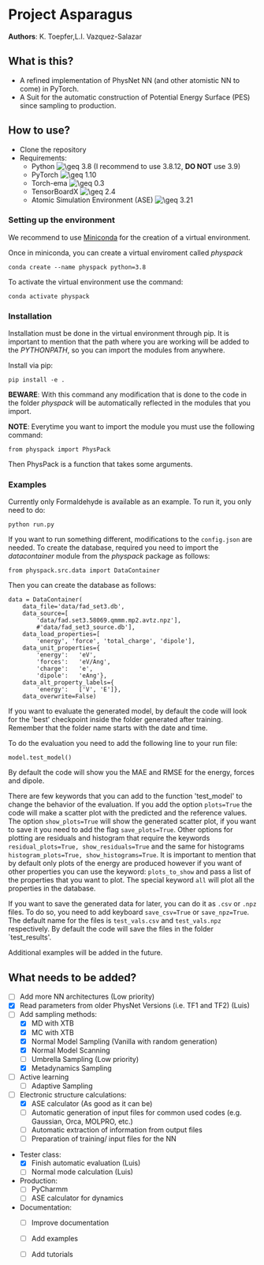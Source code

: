 # Project Asparagus

**Authors**: K. Toepfer,L.I. Vazquez-Salazar

## What is this?
 - A refined implementation of PhysNet NN (and other atomistic NN to come) in PyTorch. 
 - A Suit for the automatic construction of Potential Energy Surface (PES) since sampling to production.

## How to use? 

- Clone the repository
- Requirements:
  - Python <img src="https://latex.codecogs.com/svg.image?\geq&space;" title="\geq " /> 3.8 (I recommend to use 3.8.12, **DO NOT** use 3.9)
  - PyTorch <img src="https://latex.codecogs.com/svg.image?\geq&space;" title="\geq " /> 1.10
  - Torch-ema <img src="https://latex.codecogs.com/svg.image?\geq&space;" title="\geq " /> 0.3
  - TensorBoardX <img src="https://latex.codecogs.com/svg.image?\geq&space;" title="\geq " /> 2.4
  - Atomic Simulation Environment (ASE) <img src="https://latex.codecogs.com/svg.image?\geq&space;" title="\geq " /> 3.21
### Setting up the environment

We recommend to use [ Miniconda](https://docs.conda.io/projects/conda/en/latest/user-guide/install/download.html) for the creation of a virtual environment. 

Once in miniconda, you can create a virtual enviroment called *physpack* 

``` 
conda create --name physpack python=3.8
```
 
To activate the virtual environment use the command:

```
conda activate physpack
```
### Installation
Installation must be done in the virtual environment through pip. It is important to mention that the path where you are
working will be added to the *PYTHONPATH*, so you can import the modules from anywhere.

Install via pip:
``` 
pip install -e .
```

**BEWARE**: With this command any modification that is done to the code in the folder *physpack* will be automatically reflected 
in the modules that you import.

**NOTE**: Everytime you want to import the module you must use the following command:

```
from physpack import PhysPack
```
Then PhysPack is a function that takes some arguments.

### Examples

Currently only Formaldehyde is available as an example. To run it, you only need to do:
 ```
python run.py
```

If you want to run something different, modifications to the `config.json` are needed. To create the database, required
you need to import the *datacontainer* module from the *physpack* package as follows:

```
from physpack.src.data import DataContainer
```

Then you can create the database as follows:

```
data = DataContainer(
    data_file='data/fad_set3.db',
    data_source=[
        'data/fad.set3.58069.qmmm.mp2.avtz.npz'],
        #'data/fad_set3_source.db'],
    data_load_properties=[
        'energy', 'force', 'total_charge', 'dipole'],
    data_unit_properties={
        'energy':   'eV',
        'forces':   'eV/Ang',
        'charge':   'e',
        'dipole':   'eAng'},
    data_alt_property_labels={
        'energy':   ['V', 'E']},
    data_overwrite=False)
```

If you want to evaluate the generated model, by default the code will look for the 'best' checkpoint inside the 
folder generated after training. Remember that the folder name starts with the date and time. 

To do the evaluation you need to add the following line to your run file:
 ```
 model.test_model()
 ```

By default the code will show you the MAE and RMSE for the energy, forces and dipole. 

There are few keywords that you can add to the function 'test_model' to change the behavior of the evaluation.
If you add the option `plots=True` the code will make a scatter plot with the predicted and the reference values.
The option `show_plots=True` will show the generated scatter plot, if you want to save it you need to add the flag
`save_plots=True`. Other options for plotting are residuals and histogram that require the keywords `residual_plots=True,
show_residuals=True` and the same for histograms `histogram_plots=True, show_histograms=True`. It is important to mention
that by default only plots of the energy are produced however if you want of other properties you can use the keyword:
`plots_to_show` and pass a list of the properties that you want to plot. The special keyword `all` will plot all the 
properties in the database.

If you want to save the generated data for later, you can do it as `.csv` or `.npz` files. To do so, you need to add
keyboard `save_csv=True` or `save_npz=True`. The default name for the files is `test_vals.csv` and `test_vals.npz` respectively.
By default the code will save the files in the folder `test_results'.


Additional examples will be added in the future.


## What needs to be added?

- [ ] Add more NN architectures (Low priority)
- [x] Read parameters from older PhysNet Versions (i.e. TF1 and TF2) (Luis)
- [ ] Add sampling methods:
    - [x] MD with XTB
    - [x] MC with XTB
    - [x] Normal Model Sampling (Vanilla with random generation) 
    - [x] Normal Model Scanning 
    - [ ] Umbrella Sampling (Low priority)
    - [x] Metadynamics Sampling 
- [ ] Active learning
   - [ ] Adaptive Sampling
- [ ] Electronic structure calculations:
   - [x] ASE calculator (As good as it can be)
   - [ ] Automatic generation of input files for common used codes (e.g. Gaussian, Orca, MOLPRO, etc.)
   - [ ] Automatic extraction of information from output files
   - [ ] Preparation of training/ input files for the NN
- Tester class: 
  - [x] Finish automatic evaluation (Luis)
  - [ ] Normal mode calculation (Luis)
- Production: 
  - [ ] PyCharmm 
  - [ ] ASE calculator for dynamics
- Documentation:
  - [ ] Improve documentation
  - [ ] Add examples
  - [ ] Add tutorials
  